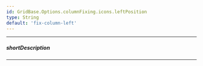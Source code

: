 ```yaml
---
id: GridBase.Options.columnFixing.icons.leftPosition
type: String
default: 'fix-column-left'
---
```

---
##### shortDescription
<!-- Description goes here -->

---
<!-- Description goes here -->